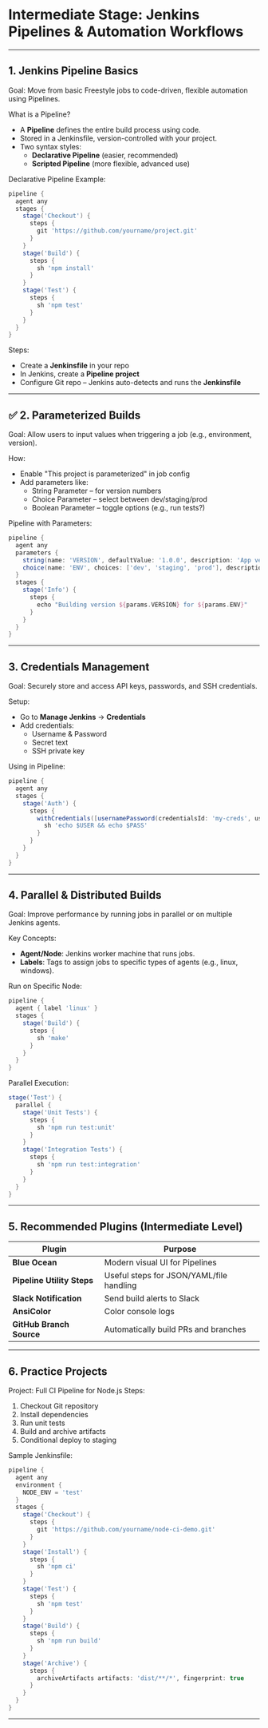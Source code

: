 # Intermediate Stage: Jenkins Pipelines & Automation Workflows

---

## 1. Jenkins Pipeline Basics

Goal:
Move from basic Freestyle jobs to code-driven, flexible automation using Pipelines.

What is a Pipeline?
- A **Pipeline** defines the entire build process using code.
- Stored in a Jenkinsfile, version-controlled with your project.
- Two syntax styles:
  - **Declarative Pipeline** (easier, recommended)
  - **Scripted Pipeline** (more flexible, advanced use)

Declarative Pipeline Example:
```groovy
pipeline {
  agent any
  stages {
    stage('Checkout') {
      steps {
        git 'https://github.com/yourname/project.git'
      }
    }
    stage('Build') {
      steps {
        sh 'npm install'
      }
    }
    stage('Test') {
      steps {
        sh 'npm test'
      }
    }
  }
}
```

Steps:
- Create a **Jenkinsfile** in your repo
- In Jenkins, create a **Pipeline project**
- Configure Git repo – Jenkins auto-detects and runs the **Jenkinsfile**

---

## ✅ 2. Parameterized Builds

Goal:
Allow users to input values when triggering a job (e.g., environment, version).

How:
- Enable "This project is parameterized" in job config
- Add parameters like:
  - String Parameter – for version numbers
  - Choice Parameter – select between dev/staging/prod
  - Boolean Parameter – toggle options (e.g., run tests?)

Pipeline with Parameters:
```groovy
pipeline {
  agent any
  parameters {
    string(name: 'VERSION', defaultValue: '1.0.0', description: 'App version')
    choice(name: 'ENV', choices: ['dev', 'staging', 'prod'], description: 'Target environment')
  }
  stages {
    stage('Info') {
      steps {
        echo "Building version ${params.VERSION} for ${params.ENV}"
      }
    }
  }
}
```

---

## 3. Credentials Management

Goal:
Securely store and access API keys, passwords, and SSH credentials.

Setup:
- Go to **Manage Jenkins** → **Credentials**
- Add credentials:
  - Username & Password
  - Secret text
  - SSH private key

Using in Pipeline:
```groovy
pipeline {
  agent any
  stages {
    stage('Auth') {
      steps {
        withCredentials([usernamePassword(credentialsId: 'my-creds', usernameVariable: 'USER', passwordVariable: 'PASS')]) {
          sh 'echo $USER && echo $PASS'
        }
      }
    }
  }
}
```

---

## 4. Parallel & Distributed Builds

Goal:
Improve performance by running jobs in parallel or on multiple Jenkins agents.

Key Concepts:
- **Agent/Node**: Jenkins worker machine that runs jobs.
- **Labels**: Tags to assign jobs to specific types of agents (e.g., linux, windows).

Run on Specific Node:
```groovy
pipeline {
  agent { label 'linux' }
  stages {
    stage('Build') {
      steps {
        sh 'make'
      }
    }
  }
}
```

Parallel Execution:
```groovy
stage('Test') {
  parallel {
    stage('Unit Tests') {
      steps {
        sh 'npm run test:unit'
      }
    }
    stage('Integration Tests') {
      steps {
        sh 'npm run test:integration'
      }
    }
  }
}
```

---

## 5. Recommended Plugins (Intermediate Level)

| Plugin                     | Purpose                                  |
| -------------------------- | ---------------------------------------- |
| **Blue Ocean**             | Modern visual UI for Pipelines           |
| **Pipeline Utility Steps** | Useful steps for JSON/YAML/file handling |
| **Slack Notification**     | Send build alerts to Slack               |
| **AnsiColor**              | Color console logs                       |
| **GitHub Branch Source**   | Automatically build PRs and branches     |

---

## 6. Practice Projects

Project: Full CI Pipeline for Node.js
Steps:
1. Checkout Git repository
2. Install dependencies
3. Run unit tests
4. Build and archive artifacts
5. Conditional deploy to staging

Sample Jenkinsfile:
```groovy
pipeline {
  agent any
  environment {
    NODE_ENV = 'test'
  }
  stages {
    stage('Checkout') {
      steps {
        git 'https://github.com/yourname/node-ci-demo.git'
      }
    }
    stage('Install') {
      steps {
        sh 'npm ci'
      }
    }
    stage('Test') {
      steps {
        sh 'npm test'
      }
    }
    stage('Build') {
      steps {
        sh 'npm run build'
      }
    }
    stage('Archive') {
      steps {
        archiveArtifacts artifacts: 'dist/**/*', fingerprint: true
      }
    }
  }
}
```

---
